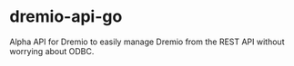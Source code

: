 # dremio-api-go

Alpha API for Dremio to easily manage Dremio from the REST API without worrying about ODBC.
